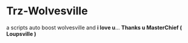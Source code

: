 # Trz-Wolvesville
a scripts auto boost wolvesville and **i love u**...
**Thanks u MasterChief ( Loupsville )**
